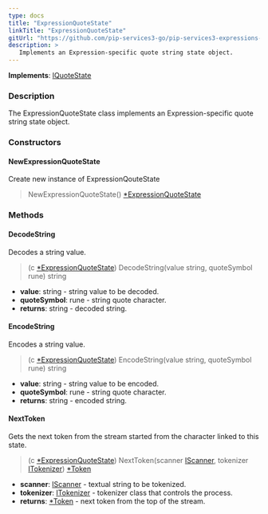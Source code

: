 ```yaml
---
type: docs
title: "ExpressionQuoteState"
linkTitle: "ExpressionQuoteState"
gitUrl: "https://github.com/pip-services3-go/pip-services3-expressions-go"
description: > 
   Implements an Expression-specific quote string state object.
---
```


**Implements**: [IQuoteState](../../../tokenizers/iquote_state)

### Description

The ExpressionQuoteState class implements an Expression-specific quote string state object.

### Constructors

#### NewExpressionQuoteState
Create new instance of ExpressionQouteState

> NewExpressionQuoteState() [*ExpressionQuoteState]()


### Methods

#### DecodeString
Decodes a string value.

> (c [*ExpressionQuoteState]()) DecodeString(value string, quoteSymbol rune) string

- **value**: string - string value to be decoded.
- **quoteSymbol**: rune - string quote character.
- **returns**: string - decoded string.

#### EncodeString
Encodes a string value.
> (c [*ExpressionQuoteState]()) EncodeString(value string, quoteSymbol rune) string

- **value**: string - string value to be encoded.
- **quoteSymbol**: rune - string quote character.
- **returns**: string - encoded string.


#### NextToken
Gets the next token from the stream started from the character linked to this state.

> (c [*ExpressionQuoteState]()) NextToken(scanner [IScanner](../../../io/iscanner), tokenizer [ITokenizer](../../../tokenizers/itokenizer)) [*Token](../../../tokenizers/token)

- **scanner**: [IScanner](../../../io/iscanner) - textual string to be tokenized.
- **tokenizer**: [ITokenizer](../../../tokenizers/itokenizer) - tokenizer class that controls the process.
- **returns**: [*Token](../../../tokenizers/token) - next token from the top of the stream.

